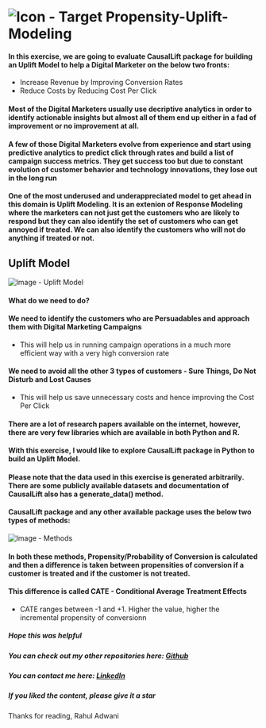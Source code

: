 # ![Icon - Target](https://raw.github.com/rahul-adwani/Propensity-Uplift-Modeling/main/images/idea-icon.png) Propensity-Uplift-Modeling

#### In this exercise, we are going to evaluate CausalLift package for building an Uplift Model to help a Digital Marketer on the below two fronts:
- Increase Revenue by Improving Conversion Rates
- Reduce Costs by Reducing Cost Per Click

#### Most of the Digital Marketers usually use decriptive analytics in order to identify actionable insights but almost all of them end up either in a fad of improvement or no improvement at all.

#### A few of those Digital Marketers evolve from experience and start using predictive analytics to predict click through rates and build a list of campaign success metrics. They get success too but due to constant evolution of customer behavior and technology innovations, they lose out in the long run

#### One of the most underused and underappreciated model to get ahead in this domain is Uplift Modeling. It is an extenion of Response Modeling where the marketers can not just get the customers who are likely to respond but they can also identify the set of customers who can get annoyed if treated. We can also identify the customers who will not do anything if treated or not.

## Uplift Model

![Image - Uplift Model](https://raw.github.com/rahul-adwani/Propensity-Uplift-Modeling/main/images/uplift.jpg)

#### What do we need to do?

#### We need to identify the customers who are Persuadables and approach them with Digital Marketing Campaigns
- This will help us in running campaign operations in a much more efficient way with a very high conversion rate
#### We need to avoid all the other 3 types of customers - Sure Things, Do Not Disturb and Lost Causes
- This will help us save unnecessary costs and hence improving the Cost Per Click

#### There are a lot of research papers available on the internet, however, there are very few libraries which are available in both Python and R.

#### With this exercise, I would like to explore CausalLift package in Python to build an Uplift Model.

#### Please note that the data used in this exercise is generated arbitrarily. There are some publicly available datasets and documentation of CausalLift also has a generate_data() method.

#### CausalLift package and any other available package uses the below two types of methods:

![Image - Methods](https://raw.github.com/rahul-adwani/Propensity-Uplift-Modeling/main/images/methods.JPG)

#### In both these methods, Propensity/Probability of Conversion is calculated and then a difference is taken between propensities of conversion if a customer is treated and if the customer is not treated.

#### This difference is called CATE - Conditional Average Treatment Effects

- CATE ranges between -1 and +1. Higher the value, higher the incremental propensity of conversionn

##### Hope this was helpful

##### You can check out my other repositories here: [Github](https://github.com/rahul-adwani?tab=repositories)

##### You can contact me here: [LinkedIn](https://www.linkedin.com/in/rahuladwani/)

##### If you liked the content, please give it a star


Thanks for reading,
Rahul Adwani
